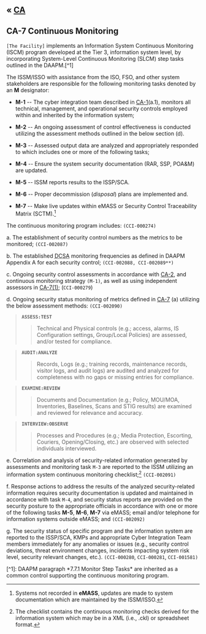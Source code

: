 &laquo; [CA](index.md)
---

## CA-7 Continuous Monitoring

`[The Facility]` implements an Information System Continuous Monitoring (ISCM) program developed at the Tier 3, information system level, by incorporating System-Level Continuous Monitoring (SLCM) step tasks outlined in the DAAPM.[^1]

The ISSM/ISSO with assistance from the ISO, FSO, and other system stakeholders are responsible for the following monitoring tasks denoted by an **M** designator:

- **M-1** -- The cyber integration team described in [CA-1](./CA-1)(a.1), monitors all technical, management, and operational security controls employed within and inherited by the information system;

- **M-2** -- An ongoing assessment of control effectiveness is conducted utilizing the assessment methods outlined in the below section (d).  

- **M-3** -- Assessed output data are analyzed and appropriately responded to which includes one or more of the following tasks; 

- **M-4** -- Ensure the system security documentation (RAR, SSP, POA&M) are updated. 

- **M-5** -- ISSM reports results to the ISSP/SCA. 

- **M-6** -- Proper decommission (*disposal*) plans are implemented and. 

- **M-7** -- Make live updates within eMASS or Security Control Traceability Matrix (SCTM).[^2]  

The continuous monitoring program includes: `(CCI-000274)`

a. The establishment of security control numbers as the metrics to be monitored; `(CCI-002087)`

b. The established <abbr title="Defense Counterintelligence Security Agency">DCSA</abbr> monitoring frequencies as defined in DAAPM Appendix A for each security control; `(CCI-002088, CCI-002089**)`

c. Ongoing security control assessments in accordance with [CA-2](CA-2), and continuous monitoring strategy `(M-1)`, as well as using independent assessors in [CA-7(1)](CA-7(1)); (`CCI-000279`)

d. Ongoing security status monitoring of metrics defined in [CA-7](CA-7) (a) utilizing the below assessment methods: `(CCI-002090)`

> **`ASSESS:TEST`**
>> Technical and Physical controls (e.g.; access, alarms, IS Configuration settings, Group/Local Policies) are assessed, and/or tested for compliance.

> **`AUDIT:ANALYZE`**
>> Records, Logs (e.g.; training records, maintenance records, visitor logs, and audit logs) are audited and analyzed for completeness with no gaps or missing entries for compliance. 

> **`EXAMINE:REVIEW`**
>> Documents and Documentation (e.g.; Policy, MOU/MOA, Inventories, Baselines, Scans and STIG results) are examined and reviewed for relevance and accuracy.

> **`INTERVIEW:OBSERVE`**
>> Processes and Procedures (e.g.; Media Protection, Escorting, Couriers, Opening/Closing, etc.) are observed with selected individuals interviewed. 

e. Correlation and analysis of security-related information generated by assessments and monitoring task `M-3` are reported to the ISSM utilizing an information system continuous monitoring checklist;[^3] `(CCI-002091)`

f. Response actions to address the results of the analyzed security-related information requires security documentation is updated and maintained in accordance with task `M-4`, and security status reports are provided on the security posture to the appropriate officials in accordance with one or more of the following tasks **M-5**, **M-6**, **M-7** via eMASS; email and/or telephone for information systems outside eMASS; and `(CCI-002092)`

g. The security status of specific program and the information system are reported to the ISSP/SCA, KMPs and appropriate Cyber Integration Team members immediately for any anomalies or issues (e.g., security control deviations, threat environment changes, incidents impacting system risk level, security relevant changes, etc.). `(CCI-000280`, `CCI-000281`, `CCI-001581)`

<notes />
[^1]: DAAPM paragraph *7.7.1 Monitor Step Tasks* are inherited as a common control supporting the continuous monitoring program. 

[^2]: Systems not recorded in **eMASS**, updates are made to system documentation which are maintained by the ISSM/ISSO. 

[^3]: The checklist contains the continuous monitoring checks derived for the information system which may be in a XML (i.e., .ckl) or spreadsheet format. 
